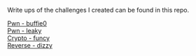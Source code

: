 Write ups of the challenges I created can be found in this repo.  

[Pwn - buffie0]()  
[Pwn - leaky]()  
[Crypto - funcy]()  
[Reverse - dizzy]() 
